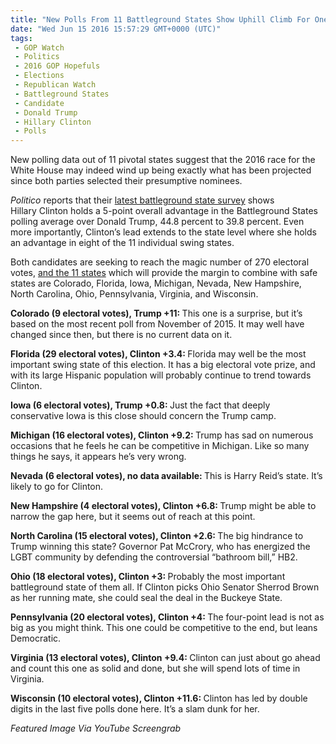 ```yaml
---
title: "New Polls From 11 Battleground States Show Uphill Climb For One Candidate"
date: "Wed Jun 15 2016 15:57:29 GMT+0000 (UTC)"
tags: 
 - GOP Watch
 - Politics
 - 2016 GOP Hopefuls
 - Elections
 - Republican Watch
 - Battleground States
 - Candidate
 - Donald Trump
 - Hillary Clinton
 - Polls
---
```

<p><!-- Quick Adsense WordPress Plugin: http://quicksense.net/ --></p><p>New polling data out of 11 pivotal states suggest that the 2016 race for the White House may indeed wind up being exactly what has been projected since both parties selected their presumptive nominees.</p><p><em>Politico</em> reports that their <a href="http://www.politico.com/story/2016/06/battleground-states-clinton-trump-224202" onclick="__gaTracker(&apos;send&apos;, &apos;event&apos;, &apos;outbound-article&apos;, &apos;http://www.politico.com/story/2016/06/battleground-states-clinton-trump-224202&apos;, &apos;latest battleground state survey&apos;);" target="_blank">latest battleground state survey</a> shows Hillary&#xA0;Clinton holds a 5-point overall advantage in the Battleground States polling average over Donald Trump, 44.8 percent to 39.8 percent. Even more importantly, Clinton&#x2019;s lead extends to the state level&#xA0;where she holds an&#xA0;advantage in eight of the 11 individual swing states.</p><p>Both candidates are seeking to reach the magic number of 270 electoral votes, <a href="http://www.politico.com/story/2016/06/battleground-states-clinton-trump-224202" onclick="__gaTracker(&apos;send&apos;, &apos;event&apos;, &apos;outbound-article&apos;, &apos;http://www.politico.com/story/2016/06/battleground-states-clinton-trump-224202&apos;, &apos;and the 11 states&apos;);" target="_blank">and the 11 states</a> which will provide the margin to combine with safe states are&#xA0;Colorado, Florida, Iowa, Michigan, Nevada, New Hampshire, North Carolina, Ohio, Pennsylvania, Virginia, and Wisconsin.</p><p><b>Colorado (9 electoral votes), Trump +11:&#xA0;</b>This one is a surprise, but it&#x2019;s based on the most recent poll from November of 2015. It may well have changed since then, but there is no current data on it.</p><p><b>Florida (29 electoral votes), Clinton +3.4:&#xA0;</b>Florida may well be the most important swing state of this election. It has a big electoral vote prize, and with its large Hispanic population will probably continue to trend towards Clinton.</p><p><b>Iowa (6 electoral votes), Trump +0.8:&#xA0;</b>Just the fact that deeply conservative Iowa is this close should concern the Trump camp.</p><p><b>Michigan (16 electoral votes), Clinton +9.2:&#xA0;</b>Trump has sad on numerous occasions that he feels he can be competitive in Michigan. Like so many things he says, it appears he&#x2019;s very wrong.</p><p><b>Nevada (6 electoral votes), no data available:&#xA0;</b>This is Harry Reid&#x2019;s state. It&#x2019;s likely to go for Clinton.</p><p><b>New Hampshire (4 electoral votes), Clinton +6.8:&#xA0;</b>Trump might be able to narrow the gap here, but it seems out of reach at this point.</p><p><b>North Carolina (15 electoral votes), Clinton +2.6:&#xA0;</b>The big hindrance to Trump winning this state? Governor Pat McCrory, who has energized the LGBT community by defending the controversial &#x201C;bathroom bill,&#x201D; HB2.</p><p><b>Ohio (18 electoral votes), Clinton +3:&#xA0;</b>Probably the most important battleground state of them all. If Clinton picks Ohio Senator Sherrod Brown as her running mate, she could seal the deal in the Buckeye State.</p><p><b>Pennsylvania (20 electoral votes), Clinton +4:&#xA0;</b>The four-point lead is not as big as you might think. This one could be competitive to the end, but leans Democratic.</p><p><b>Virginia (13 electoral votes), Clinton +9.4:&#xA0;</b>Clinton can just about go ahead and count this one as solid and done, but she will spend lots of time in Virginia.</p><p><!-- Quick Adsense WordPress Plugin: http://quicksense.net/ --></p><p><b>Wisconsin (10 electoral votes), Clinton +11.6:&#xA0;</b>Clinton has led by double digits in the last five polls done here. It&#x2019;s a slam dunk for her.</p><p><em>Featured Image Via YouTube Screengrab</em></p><div style="font-size:0px;height:0px;line-height:0px;margin:0;padding:0;clear:both"></div>